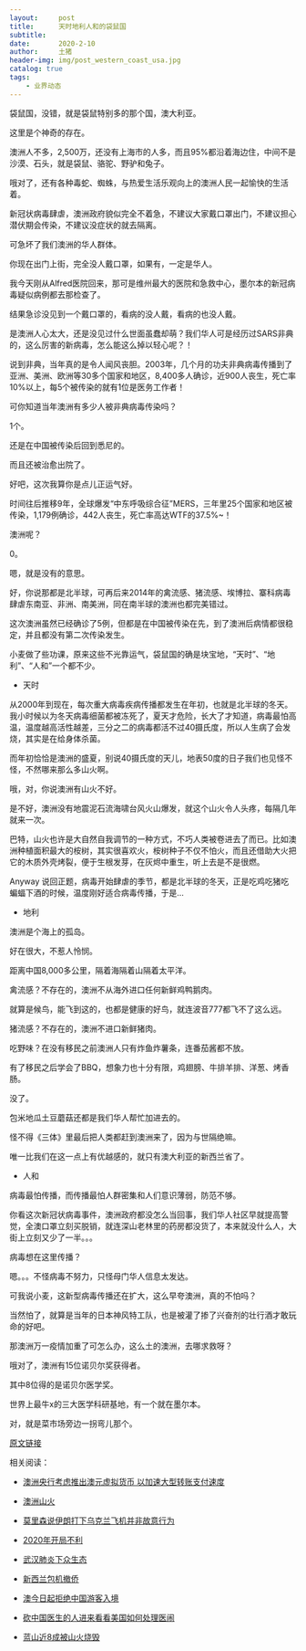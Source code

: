 ```yaml
---
layout:     post
title:      天时地利人和的袋鼠国
subtitle:   
date:       2020-2-10
author:     土猪
header-img: img/post_western_coast_usa.jpg
catalog: true
tags:
    - 业界动态
---
```




袋鼠国，没错，就是袋鼠特别多的那个国，澳大利亚。

 

这里是个神奇的存在。

 

澳洲人不多，2,500万，还没有上海市的人多，而且95%都沿着海边住，中间不是沙漠、石头，就是袋鼠、骆驼、野驴和兔子。

 

哦对了，还有各种毒蛇、蜘蛛，与热爱生活乐观向上的澳洲人民一起愉快的生活着。

 

新冠状病毒肆虐，澳洲政府貌似完全不着急，不建议大家戴口罩出门，不建议担心潜伏期会传染，不建议没症状的就去隔离。

 

可急坏了我们澳洲的华人群体。

 

你现在出门上街，完全没人戴口罩，如果有，一定是华人。

 

我今天刚从Alfred医院回来，那可是维州最大的医院和急救中心，墨尔本的新冠病毒疑似病例都去那检查了。

 

结果急诊没见到一个戴口罩的，看病的没人戴，看病的也没人戴。

 

是澳洲人心太大，还是没见过什么世面虽蠢却萌？我们华人可是经历过SARS非典的，这么厉害的新病毒，怎么能这么掉以轻心呢？！

 

说到非典，当年真的是令人闻风丧胆。2003年，几个月的功夫非典病毒传播到了亚洲、美洲、欧洲等30多个国家和地区，8,400多人确诊，近900人丧生，死亡率10%以上，每5个被传染的就有1位是医务工作者！

 

可你知道当年澳洲有多少人被非典病毒传染吗？

 

1个。

 

还是在中国被传染后回到悉尼的。

 

而且还被治愈出院了。

 

好吧，这次我算你是点儿正运气好。

 

时间往后推移9年，全球爆发“中东呼吸综合征”MERS，三年里25个国家和地区被传染，1,179例确诊，442人丧生，死亡率高达WTF的37.5%~！

澳洲呢？

 

0。

 

嗯，就是没有的意思。

 

好，你说那都是北半球，可再后来2014年的禽流感、猪流感、埃博拉、寨科病毒肆虐东南亚、非洲、南美洲，同在南半球的澳洲也都完美错过。

 

这次澳洲虽然已经确诊了5例，但都是在中国被传染在先，到了澳洲后病情都很稳定，并且都没有第二次传染发生。



小麦做了些功课，原来这些不光靠运气，袋鼠国的确是块宝地，“天时”、“地利”、“人和”一个都不少。



- 天时 



从2000年到现在，每次重大病毒疾病传播都发生在年初，也就是北半球的冬天。我小时候以为冬天病毒细菌都被冻死了，夏天才危险，长大了才知道，病毒最怕高温，温度越高活性越差，三分之二的病毒都活不过40摄氏度，所以人生病了会发烧，其实是在给身体杀菌。

 

而年初恰恰是澳洲的盛夏，别说40摄氏度的天儿，地表50度的日子我们也见怪不怪，不然哪来那么多山火啊。

 

哦，对，你说澳洲有山火不好。

 

是不好，澳洲没有地震泥石流海啸台风火山爆发，就这个山火令人头疼，每隔几年就来一次。

 

巴特，山火也许是大自然自我调节的一种方式，不巧人类被卷进去了而已。比如澳洲种植面积最大的桉树，其实很喜欢火，桉树种子不仅不怕火，而且还借助大火把它的木质外壳烤裂，便于生根发芽，在灰烬中重生，听上去是不是很燃。

 

Anyway 说回正题，病毒开始肆虐的季节，都是北半球的冬天，正是吃鸡吃猪吃蝙蝠下酒的时候，温度刚好适合病毒传播，于是…

 

 

- 地利


 

澳洲是个海上的孤岛。

 

好在很大，不惹人怜悯。

 

距离中国8,000多公里，隔着海隔着山隔着太平洋。

 

禽流感？不存在的，澳洲不从海外进口任何新鲜鸡鸭鹅肉。

 

就算是候鸟，能飞到这的，也都是健康的好鸟，就连波音777都飞不了这么远。

 

猪流感？不存在的，澳洲不进口新鲜猪肉。

 

吃野味？在没有移民之前澳洲人只有炸鱼炸薯条，连番茄酱都不放。

有了移民之后学会了BBQ，想象力也十分有限，鸡翅膀、牛排羊排、洋葱、烤香肠。



没了。



包米地瓜土豆蘑菇还都是我们华人帮忙加进去的。

 

怪不得《三体》里最后把人类都赶到澳洲来了，因为与世隔绝嘛。

 

唯一比我们在这一点上有优越感的，就只有澳大利亚的新西兰省了。

 

 

- 人和




病毒最怕传播，而传播最怕人群密集和人们意识薄弱，防范不够。

 

你看这次新冠状病毒事件，澳洲政府都没怎么当回事，我们华人社区早就提高警觉，全澳口罩立刻买脱销，就连深山老林里的药房都没货了，本来就没什么人，大街上立刻又少了一半。。。

 

病毒想在这里传播？

 

嗯。。。不怪病毒不努力，只怪母门华人信息太发达。

 

可我说小麦，这新型病毒传播还在扩大，这么早夸澳洲，真的不怕吗？

 

当然怕了，就算是当年的日本神风特工队，也是被灌了掺了兴奋剂的壮行酒才敢玩命的好吧。

 

那澳洲万一疫情加重了可怎么办，这么土的澳洲，去哪求救呀？

 

哦对了，澳洲有15位诺贝尔奖获得者。

 

其中8位得的是诺贝尔医学奖。

 

世界上最牛x的三大医学科研基地，有一个就在墨尔本。

 

对，就是菜市场旁边一拐弯儿那个。


[原文链接](https://mp.weixin.qq.com/s/AKBtAtw7Rj7auE-b60CBNQ)



相关阅读：

- [澳洲央行考虑推出澳元虚拟货币 以加速大型转账支付速度](http://livinginau.life/2020/01/12/%E6%BE%B3%E6%B4%B2%E5%A4%AE%E8%A1%8C%E8%80%83%E8%99%91%E6%8E%A8%E5%87%BA%E6%BE%B3%E5%85%83%E8%99%9A%E6%8B%9F%E8%B4%A7%E5%B8%81/)

- [澳洲山火](http://livinginau.life/2020/01/11/%E6%BE%B3%E6%B4%B2%E5%B1%B1%E7%81%AB/)

- [莫里森说伊朗打下乌克兰飞机并非故意行为](http://livinginau.life/2020/01/11/%E4%BC%8A%E6%9C%97%E6%89%93%E4%B8%8B%E4%B9%8C%E5%85%8B%E5%85%B0%E9%A3%9E%E6%9C%BA%E5%B9%B6%E9%9D%9E%E6%95%85%E6%84%8F%E8%A1%8C%E4%B8%BA/)

- [2020年开局不利](http://livinginau.life/2020/02/06/2020%E5%BC%80%E5%B1%80%E4%B8%8D%E5%88%A9/)

- [武汉肺炎下众生态](http://livinginau.life/2020/02/03/%E6%AD%A6%E6%B1%89%E8%82%BA%E7%82%8E%E4%B8%8B%E4%BC%97%E7%94%9F%E6%80%81/)

- [新西兰包机撤侨](http://livinginau.life/2020/02/03/%E6%96%B0%E8%A5%BF%E5%85%B0%E5%B0%86%E5%8C%85%E6%9C%BA%E6%8A%8A%E6%BE%B3%E6%B4%B2%E5%92%8C%E6%96%B0%E8%A5%BF%E5%85%B0%E5%85%AC%E6%B0%91%E5%B8%A6%E7%A6%BB%E6%AD%A6%E6%B1%89%E5%89%8D%E5%BE%80%E6%96%B0%E8%A5%BF%E5%85%B0/)

- [澳今日起拒绝中国游客入境](http://livinginau.life/2020/02/01/%E6%BE%B3%E6%B4%B2%E4%BB%8E%E4%BB%8A%E6%97%A5%E8%B5%B7%E6%8B%92%E7%BB%9D%E4%BB%8E%E4%B8%AD%E5%9B%BD%E6%9D%A5%E7%9A%84%E4%BA%BA%E5%85%A5%E5%A2%83/)

- [砍中国医生的人进来看看美国如何处理医闹](http://livinginau.life/2020/01/30/%E7%A0%8D%E4%B8%AD%E5%9B%BD%E5%8C%BB%E7%94%9F%E7%9A%84/)

- [蓝山近8成被山火烧毁](http://livinginau.life/2020/01/20/%E8%93%9D%E5%B1%B1%E8%BF%91%E5%85%AB%E6%88%90%E8%A2%AB%E6%9E%97%E7%81%AB%E7%83%A7%E6%AF%81/)